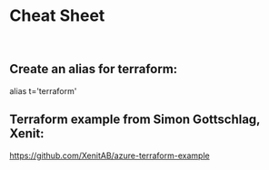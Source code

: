 # Cheat Sheet

<br>

## Create an alias for terraform:
alias t='terraform'

## Terraform example from Simon Gottschlag, Xenit:
https://github.com/XenitAB/azure-terraform-example